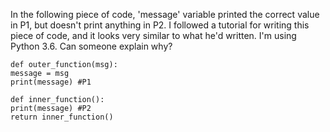 In the following piece of code, 'message' variable printed the correct value in P1, but doesn't print anything in P2. I followed a tutorial for writing this piece of code, and it looks very similar to what he'd written. I'm using Python 3.6. Can someone explain why?

~~~
def outer_function(msg):
message = msg 
print(message) #P1

def inner_function():
print(message) #P2
return inner_function()
~~~
    
